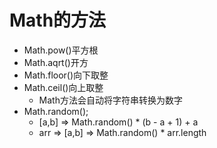 # Math的方法

* Math.pow()平方根
* Math.aqrt()开方
* Math.floor()向下取整
* Math.ceil()向上取整
  * Math方法会自动将字符串转换为数字
* Math.random();
  * [a,b] => Math.random() * (b - a + 1) + a
  * arr => [a,b] => Math.random() * arr.length